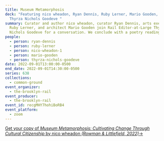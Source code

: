 ```yaml
---
title: Museum Metamorphosis
deck: "Featuring nico wheadon, Ryan Dennis, Ruby Lerner, Mario Gooden, and
  Thyrza Nichols Goodeve "
summary: Curator and author nico wheadon, curator Ryan Dennis, arts executive
  Ruby Lerner, and architect Mario Gooden join Rail Editor-at-Large Thyrza
  Nichols Goodeve for a conversation. We conclude with a poetry reading.
people:
  - person: ryan-dennis
  - person: ruby-lerner
  - person: nico-wheadon-1
  - person: mario-gooden
  - person: thyrza-nichols-goodeve
date: 2022-09-01T13:00:00-0500
end_date: 2022-09-01T14:30:00-0500
series: 638
collections:
  - common-ground
event_organizer:
  - the-brooklyn-rail
event_producer:
  - the-brooklyn-rail
event_id: recgMHY7hohiBoRB4
event_platform:
  - zoom
---
```

[Get your copy of *Museum Metamorphosis: Cultivating Change Through Cultural Citizenship* by nico wheadon *(Rowman & Littlefield, 2022)*→](https://rowman.com/ISBN/9781538130445/Museum-Metamorphosis-Cultivating-Change-Through-Cultural-Citizenship)